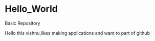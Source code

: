 Hello_World
===========

Basic Repository

Hello this vishnu,likes making applications and want to part of github
